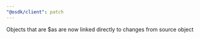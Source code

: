 ```yaml
---
"@osdk/client": patch
---
```


Objects that are $as are now linked directly to changes from source object
